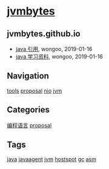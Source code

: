 # [jvmbytes](http://jvmbytes.com)

## jvmbytes.github.io
* [java 引用](/java-reference), wongoo, 2019-01-16
* [java 学习资料](/java-guide), wongoo, 2019-01-16

## Navigation
[tools](/tools/)
[proposal](/proposal/)
[nio](/nio/)
[jvm](/jvm/)

## Categories

 [编程语言](/category/编程语言)
 [proposal](/category/proposal)

## Tags

 [java](/tag/java)
 [javaagent](/tag/javaagent)
 [jvm](/tag/jvm)
 [hostspot](/tag/hostspot)
 [gc](/tag/gc)
 [asm](/tag/asm)
